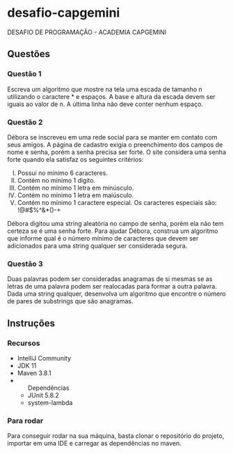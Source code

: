 # desafio-capgemini
DESAFIO DE PROGRAMAÇÃO - ACADEMIA CAPGEMINI

## Questões
### Questão 1
  Escreva um algoritmo que mostre na tela uma escada de tamanho n utilizando o caractere * e espaços. A base e altura da escada devem ser iguais ao valor de n. A última linha não deve conter nenhum espaço.

### Questão 2
   Débora se inscreveu em uma rede social para se manter em contato com seus amigos. A página de cadastro exigia o preenchimento dos campos de nome e senha, porém a senha precisa ser forte. O site considera uma senha forte quando ela satisfaz os seguintes critérios:
<ol type="I"> 
    <li>Possui no mínimo 6 caracteres.</li>
    <li>Contém no mínimo 1 digito.</li>
    <li>Contém no mínimo 1 letra em minúsculo.</li>
    <li>Contém no mínimo 1 letra em maiúsculo.</li>
    <li>Contém no mínimo 1 caractere especial. Os caracteres especiais são: !@#$%^&*()-+</li>
</ol>
Débora digitou uma string aleatória no campo de senha, porém ela não tem certeza se é uma senha forte. Para ajudar Débora, construa um algoritmo que informe qual é o número mínimo de caracteres que devem ser adicionados para uma string qualquer ser considerada segura.

### Questão 3
Duas palavras podem ser consideradas anagramas de si mesmas se as letras de uma palavra podem ser realocadas para formar a outra palavra. Dada uma string qualquer, desenvolva um algoritmo que encontre o número de pares de substrings que são anagramas.

## Instruções
### Recursos 
<ul>
  <li>IntelliJ Community</li>
  <li>JDK 11</li>
  <li>Maven 3.8.1</li>
  <li>
    <ul>Dependências
      <li>JUnit 5.8.2</li>
      <li>system-lambda</li>
    </ul>
  </li>
</ul>

### Para rodar
Para conseguir rodar na sua máquina, basta clonar o repositório do projeto, importar em uma IDE e carregar as dependências no maven.
